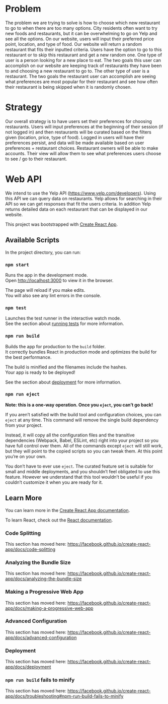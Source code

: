 
# Problem
The problem we are trying to solve is how to choose which new restaurant to go to when there are too many options. City residents often want to try new foods and restaurants, but it can be overwhelming to go on Yelp and see all the options. On our website, users will input their preferred price point, location, and type of food. Our website will return a random restaurant that fits their inputted criteria. Users have the option to go to this restaurant or to skip this restaurant and get a new random one. One type of user is a person looking for a new place to eat. The two goals this user can accomplish on our website are keeping track of restaurants they have been to and choosing a new restaurant to go to. The other type of user is a restaurant. The two goals the restaurant user can accomplish are seeing what preferences are most popular for their restaurant and see how often their restaurant is being skipped when it is randomly chosen.

# Strategy
Our overall strategy is to have users set their preferences for choosing restaurants. Users will input preferences at the beginning of their session (if not logged in) and then restaurants will be curated based on the filters given (location, price, type of food). Logged in users will have their preferences persist, and data will be made available based on user preferences + restaurant choices. Restaurant owners will be able to make accounts. Their view will allow them to see what preferences users choose to see / go to their restaurant.

# Web API
We intend to use the Yelp API (https://www.yelp.com/developers). Using this API we can query data on restaurants. Yelp allows for searching in their API so we can get responses that fit the users criteria. In addition Yelp returns detailed data on each restaurant that can be displayed in our website.

This project was bootstrapped with [Create React App](https://github.com/facebook/create-react-app).

## Available Scripts

In the project directory, you can run:

### `npm start`

Runs the app in the development mode.<br />
Open [http://localhost:3000](http://localhost:3000) to view it in the browser.

The page will reload if you make edits.<br />
You will also see any lint errors in the console.

### `npm test`

Launches the test runner in the interactive watch mode.<br />
See the section about [running tests](https://facebook.github.io/create-react-app/docs/running-tests) for more information.

### `npm run build`

Builds the app for production to the `build` folder.<br />
It correctly bundles React in production mode and optimizes the build for the best performance.

The build is minified and the filenames include the hashes.<br />
Your app is ready to be deployed!

See the section about [deployment](https://facebook.github.io/create-react-app/docs/deployment) for more information.

### `npm run eject`

**Note: this is a one-way operation. Once you `eject`, you can’t go back!**

If you aren’t satisfied with the build tool and configuration choices, you can `eject` at any time. This command will remove the single build dependency from your project.

Instead, it will copy all the configuration files and the transitive dependencies (Webpack, Babel, ESLint, etc) right into your project so you have full control over them. All of the commands except `eject` will still work, but they will point to the copied scripts so you can tweak them. At this point you’re on your own.

You don’t have to ever use `eject`. The curated feature set is suitable for small and middle deployments, and you shouldn’t feel obligated to use this feature. However we understand that this tool wouldn’t be useful if you couldn’t customize it when you are ready for it.

## Learn More

You can learn more in the [Create React App documentation](https://facebook.github.io/create-react-app/docs/getting-started).

To learn React, check out the [React documentation](https://reactjs.org/).

### Code Splitting

This section has moved here: https://facebook.github.io/create-react-app/docs/code-splitting

### Analyzing the Bundle Size

This section has moved here: https://facebook.github.io/create-react-app/docs/analyzing-the-bundle-size

### Making a Progressive Web App

This section has moved here: https://facebook.github.io/create-react-app/docs/making-a-progressive-web-app

### Advanced Configuration

This section has moved here: https://facebook.github.io/create-react-app/docs/advanced-configuration

### Deployment

This section has moved here: https://facebook.github.io/create-react-app/docs/deployment

### `npm run build` fails to minify

This section has moved here: https://facebook.github.io/create-react-app/docs/troubleshooting#npm-run-build-fails-to-minify
